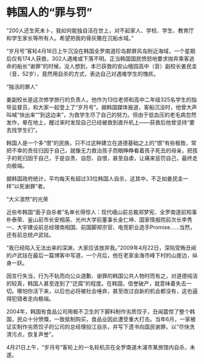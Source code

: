 # 韩国人的“罪与罚”

“200人还生死未卜，我如何能独自活在世上，对不起家人、学校、学生、教育厅和学生家长等所有人。希望把我的骨灰撒在沉船水域。” 

“岁月号”客轮4月16日上午沉没在韩国全罗南道珍岛郡屏风岛附近海域，一个星期后仅有174人获救，302人遇难或下落不明。正当韩国国民愤怒地要求抛弃乘客逃命的船长“谢罪”的时候，没人想到，本已获救的安山檀园高中（音）副校长姜民圭（音，52岁），竟然用自杀的方式，表达自己对遇难学生的愧疚。 

“独活的罪人” 

姜副校长是这次修学旅行的负责人，他作为13位老师和高中二年级325名学生的指导监督员，和大家一起登上了“岁月号”。据韩国媒体报道，客船沉没时，他曾大声叫喊“快出来”“到这边来”，为救学生尽了自己的努力。但由于低血压的老毛病忽然发作，晕在地上，醒过来时发现自己已经被救到直升机上——获救后他曾坚持“要去找学生们”。 

韩国人是一个多“恨”的民族，只不过这种建立在道德基础之上的“恨”有些极致，常把不幸的责任归因于自己，就像无力救治孩子而眼睁睁看着孩子死去的母亲，把孩子的死归因于自己，于是自责、自怨、自恨，甚至自虐，让痛来惩罚自己，最终走向极端。 

据韩国政府统计，平均每天有超过33位韩国人自杀，这其中，不乏如姜民圭一样“以死谢罪”者。 

“大义凛然”的光荣 

近些年韩国“面子自杀者”名单长得惊人：现代峨山前总裁郑梦宪、全罗南道前知事朴泰荣、釜山前市长安相英、光州大学前董事长金仁坤、国家情报院前次长李秀一、大宇建设前总经理南相国、前国脚郑宗官、电竞职业选手Promise……当然，还有前总统卢武铉。 

“我已经陷入无法出来的深渊，大家应该放弃我。”2009年4月22日，深陷受贿丑闻的卢武铉在最后一篇博客中写道，一个月后，他在老家金海市峰下村的山崖边，纵身一跃。 

因言行失当，行为不轨而向公众道歉、谢罪的韩国公共人物时而有之，对道德纯洁的较真，韩国人甚至连到了“迂腐”的程度。在韩国，信誉破产，就意味着失去一切。哪怕你活下来，以后也必将被社会唾弃，甚至改过自新的机会都没有，这也逼得犯错者走向极端。 

2004年，韩国有食品公司用极不卫生的下脚料制作劣质饺子，丑闻震惊了整个韩国，民众十分愤慨，一致抵制购买，食品业因此遭受重大打击。当年6月，一家被证实制作劣质饺子的公司的总经理投江自杀，并写下遗书向国民谢罪，以“尽快洗清污点，恢复声誉”。 

4月21日上午，“岁月号”客轮上的一名轮机员在全罗南道木浦市某旅馆内自杀，未遂。
